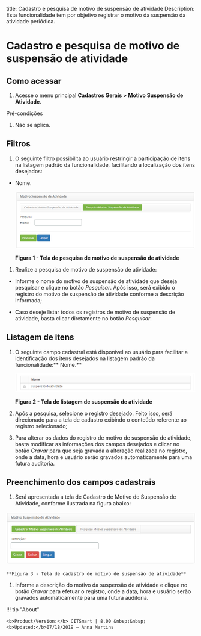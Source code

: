 title: Cadastro e pesquisa de motivo de suspensão de atividade
Description: Esta funcionalidade tem por objetivo registrar o motivo da
suspensão da atividade periódica.

# Cadastro e pesquisa de motivo de suspensão de atividade

Como acessar
-----------

1.  Acesse o menu principal **Cadastros Gerais > Motivo Suspensão de
    Atividade**.

Pré-condições

1.  Não se aplica.

Filtros
------

1.  O seguinte filtro possibilita ao usuário restringir a participação de itens
    na listagem padrão da funcionalidade, facilitando a localização dos itens
    desejados:

-   Nome.

    ![Criar](images/suspension-1.png)
    
    **Figura 1 - Tela de pesquisa de motivo de suspensão de atividade**

1.  Realize a pesquisa de motivo de suspensão de atividade:

-   Informe o nome do motivo de suspensão de atividade que deseja pesquisar e
    clique no botão *Pesquisar*. Após isso, será exibido o registro do motivo de
    suspensão de atividade conforme a descrição informada;

-   Caso deseje listar todos os registros de motivo de suspensão de atividade,
    basta clicar diretamente no botão *Pesquisar*.

Listagem de itens
----------------

1.  O seguinte campo cadastral está disponível ao usuário para facilitar a
    identificação dos itens desejados na listagem padrão da
    funcionalidade:** Nome.**

    ![Criar](images/suspension-2.png)

    **Figura 2 - Tela de listagem de suspensão de atividade**

1.  Após a pesquisa, selecione o registro desejado. Feito isso, será direcionado
    para a tela de cadastro exibindo o conteúdo referente ao registro
    selecionado;

2.  Para alterar os dados do registro de motivo de suspensão de atividade, basta
    modificar as informações dos campos desejados e clicar no
    botão *Gravar* para que seja gravada a alteração realizada no registro, onde
    a data, hora e usuário serão gravados automaticamente para uma futura
    auditoria.

Preenchimento dos campos cadastrais
----------------------------------

1.  Será apresentada a tela de Cadastro de Motivo de Suspensão de Atividade,
    conforme ilustrada na figura abaixo:

   ![Criar](images/suspension-3.png) 

    **Figura 3 - Tela de cadastro de motivo de suspensão de atividade**

1.  Informe a descrição do motivo da suspensão de atividade e clique no
    botão *Gravar* para efetuar o registro, onde a data, hora e usuário serão
    gravados automaticamente para uma futura auditoria.


!!! tip "About"

    <b>Product/Version:</b> CITSmart | 8.00 &nbsp;&nbsp;
    <b>Updated:</b>07/18/2019 – Anna Martins
